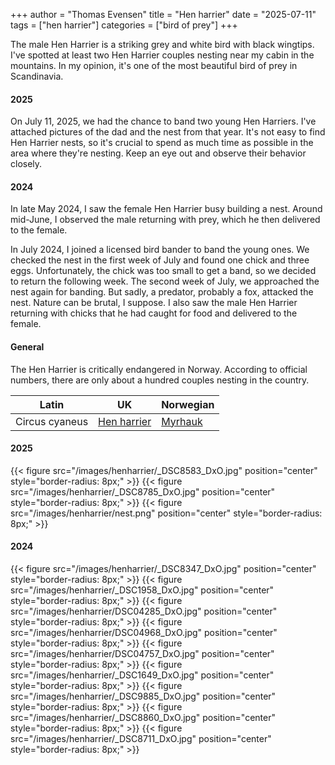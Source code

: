 +++
author = "Thomas Evensen"
title = "Hen harrier"
date = "2025-07-11"
tags = ["hen harrier"]
categories = ["bird of prey"]
+++

The male Hen Harrier is a striking grey and white bird with black wingtips. I've spotted at least two Hen Harrier couples nesting near my cabin in the mountains. In my opinion, it's one of the most beautiful bird of prey in Scandinavia.

#### 2025

On July 11, 2025, we had the chance to band two young Hen Harriers. I've attached pictures of the dad and the nest from that year. It's not easy to find Hen Harrier nests, so it's crucial to spend as much time as possible in the area where they're nesting. Keep an eye out and observe their behavior closely.

#### 2024

In late May 2024, I saw the female Hen Harrier busy building a nest. Around mid-June, I observed the male returning with prey, which he then delivered to the female.

In July 2024, I joined a licensed bird bander to band the young ones. We checked the nest in the first week of July and found one chick and three eggs. Unfortunately, the chick was too small to get a band, so we decided to return the following week. The second week of July, we approached the nest again for banding. But sadly, a predator, probably a fox, attacked the nest. Nature can be brutal, I suppose. I also saw the male Hen Harrier returning with chicks that he had caught for food and delivered to the female.

#### General

The Hen Harrier is critically endangered in Norway. According to official numbers, there are only about a hundred couples nesting in the country.

| Latin      | UK | Norwegian |
| --------- |  --------- |    --------- |
|  Circus cyaneus |  [Hen harrier](https://en.wikipedia.org/wiki/Hen_harrier) |  [Myrhauk](https://no.wikipedia.org/wiki/Myrhauk) |

#### 2025

{{< figure src="/images/henharrier/_DSC8583_DxO.jpg" position="center" style="border-radius: 8px;" >}}
{{< figure src="/images/henharrier/_DSC8785_DxO.jpg" position="center" style="border-radius: 8px;" >}}
{{< figure src="/images/henharrier/nest.png" position="center" style="border-radius: 8px;" >}}

#### 2024

{{< figure src="/images/henharrier/_DSC8347_DxO.jpg" position="center" style="border-radius: 8px;" >}}
{{< figure src="/images/henharrier/_DSC1958_DxO.jpg" position="center" style="border-radius: 8px;" >}}
{{< figure src="/images/henharrier/DSC04285_DxO.jpg" position="center" style="border-radius: 8px;" >}}
{{< figure src="/images/henharrier/DSC04968_DxO.jpg" position="center" style="border-radius: 8px;" >}}
{{< figure src="/images/henharrier/DSC04757_DxO.jpg" position="center" style="border-radius: 8px;" >}}
{{< figure src="/images/henharrier/_DSC1649_DxO.jpg" position="center" style="border-radius: 8px;" >}}
{{< figure src="/images/henharrier/_DSC9885_DxO.jpg" position="center" style="border-radius: 8px;" >}}
{{< figure src="/images/henharrier/_DSC8860_DxO.jpg" position="center" style="border-radius: 8px;" >}}
{{< figure src="/images/henharrier/_DSC8711_DxO.jpg" position="center" style="border-radius: 8px;" >}}
